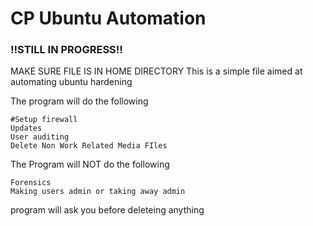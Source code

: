 <h1>CP Ubuntu Automation </h1> 
<h3>‼️STILL IN PROGRESS‼️</h3>
MAKE SURE FILE IS IN HOME DIRECTORY
This is a simple file aimed at automating ubuntu hardening

The program will do the following

    #Setup firewall
    Updates
    User auditing
    Delete Non Work Related Media FIles
The Program will NOT do the following

    Forensics
    Making users admin or taking away admin

program will ask you before deleteing anything
